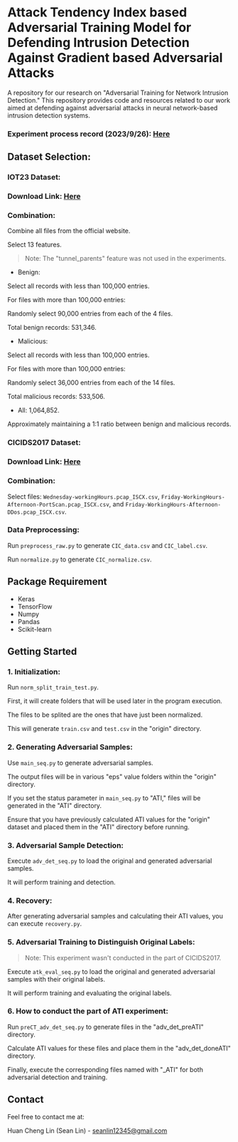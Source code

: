 # Attack Tendency Index based Adversarial Training Model for Defending Intrusion Detection Against Gradient based Adversarial Attacks

 A repository for our research on "Adversarial Training for Network Intrusion Detection." This repository provides code and resources related to our work aimed at defending against adversarial attacks in neural network-based intrusion detection systems.  

### Experiment process record (2023/9/26): [Here](https://drive.google.com/file/d/1Rscp5CSS1KwQIVxskUlUuwoMs-IhNGMa/view?usp=sharing) 

## Dataset Selection:

### IOT23 Dataset:

### Download Link: [Here](https://drive.google.com/file/d/1T1pCAKYZYwzPH_8fL0Rz4gYrO0NPzif4/view?usp=sharing)  

### Combination:

Combine all files from the official website.  

Select 13 features.  

> Note: The "tunnel_parents" feature was not used in the experiments.  

* Benign:  

Select all records with less than 100,000 entries.  

For files with more than 100,000 entries:  

Randomly select 90,000 entries from each of the 4 files.  

Total benign records: 531,346.  

* Malicious:  

Select all records with less than 100,000 entries.  

For files with more than 100,000 entries:  

Randomly select 36,000 entries from each of the 14 files.  

Total malicious records: 533,506.

* All: 1,064,852.  

Approximately maintaining a 1:1 ratio between benign and malicious records.  

### CICIDS2017 Dataset:

### Download Link: [Here](https://drive.google.com/drive/folders/14KaYkeGKWTrW7f0AR5cOAUEVT-51DDFV?usp=drive_link)  

### Combination:

Select files: `Wednesday-workingHours.pcap_ISCX.csv`, `Friday-WorkingHours-Afternoon-PortScan.pcap_ISCX.csv`, and `Friday-WorkingHours-Afternoon-DDos.pcap_ISCX.csv`.  

### Data Preprocessing:

Run `preprocess_raw.py` to generate `CIC_data.csv` and `CIC_label.csv`.  

Run `normalize.py` to generate `CIC_normalize.csv`.

## Package Requirement

* Keras
* TensorFlow
* Numpy
* Pandas
* Scikit-learn

## Getting Started

### 1. Initialization:

Run `norm_split_train_test.py`.  

First, it will create folders that will be used later in the program execution.

The files to be splited are the ones that have just been normalized. 

This will generate `train.csv` and `test.csv` in the "origin" directory.  

### 2. Generating Adversarial Samples:

Use `main_seq.py` to generate adversarial samples.  

The output files will be in various "eps" value folders within the "origin" directory.  

If you set the status parameter in `main_seq.py` to "ATI," files will be generated in the "ATI" directory.  

Ensure that you have previously calculated ATI values for the "origin" dataset and placed them in the "ATI" directory before running.  

### 3. Adversarial Sample Detection:

Execute `adv_det_seq.py` to load the original and generated adversarial samples.  

It will perform training and detection.  

### 4. Recovery:  

After generating adversarial samples and calculating their ATI values, you can execute `recovery.py`.  

### 5. Adversarial Training to Distinguish Original Labels:   

> Note: This experiment wasn't conducted in the part of CICIDS2017.

Execute `atk_eval_seq.py` to load the original and generated adversarial samples with their original labels.  

It will perform training and evaluating the original labels.  

### 6. How to conduct the part of ATI experiment:

Run `preCT_adv_det_seq.py` to generate files in the "adv_det_preATI" directory.  

Calculate ATI values for these files and place them in the "adv_det_doneATI" directory.  

Finally, execute the corresponding files named with "_ATI" for both adversarial detection and training.

## Contact
Feel free to contact me at:  

Huan Cheng Lin (Sean Lin) - seanlin12345@gmail.com

